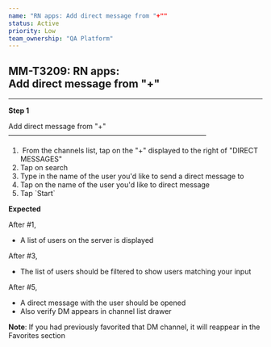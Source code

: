 ```yaml
---
name: "RN apps: Add direct message from "+""
status: Active
priority: Low
team_ownership: "QA Platform"
---
```


## MM-T3209: RN apps: Add direct message from "+"

---

**Step 1**

Add direct message from "+"\
————————————————————————————

1.  From the channels list, tap on the "+" displayed to the right of "DIRECT MESSAGES"
2. Tap on search
3. Type in the name of the user you'd like to send a direct message to
4. Tap on the name of the user you'd like to direct message
5. Tap \`Start\`

**Expected**

After #1,

- A list of users on the server is displayed

After #3,

- The list of users should be filtered to show users matching your input

After #5,

- A direct message with the user should be opened
- Also verify DM appears in channel list drawer

**Note**: If you had previously favorited that DM channel, it will reappear in the Favorites section
